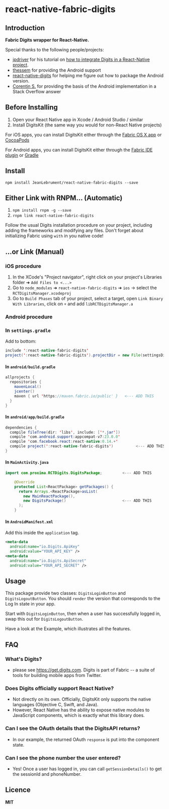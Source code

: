 # react-native-fabric-digits

## Introduction

**Fabric Digits wrapper for React-Native.**

Special thanks to the following people/projects:
- [jpdriver](https://github.com/jpdriver) for his tutorial on [how to integrate Digits in a React-Native project](https://medium.com/p/getting-started-with-digits-and-react-native-f79b22439416).
- [thessem](https://github.com/thessem/react-native-fabric-digits) for providing the Android support
- [react-native-digits](https://github.com/fixt/react-native-digits) for helping me figure out how to package the Android version.
- [Corentin S.](http://stackoverflow.com/a/33563461) for providing the basis of the Android implementation in a Stack Overflow answer

## Before Installing

1. Open your React Native app in Xcode / Android Studio / similar
2. Install DigitsKit (the same way you would for non-React Native projects)

For iOS apps, you can install DigitsKit either through the [Fabric OS X app](https://fabric.io/downloads/apple) or [CocoaPods](https://fabric.io/kits/ios/digits/install)

For Android apps, you can install DigitsKit either through the [Fabric IDE plugin](https://fabric.io/downloads/android) or [Gradle](https://fabric.io/kits/android/digits/install)

## Install

`npm install JeanLebrument/react-native-fabric-digits --save`

## Either Link with RNPM... (Automatic)

1. `npm install rnpm -g --save`
2. `rnpm link react-native-fabric-digits`

Follow the usual Digits installation procedure on your project, including adding the frameworks and modifying any files. Don't forget about initializing Fabric using `with` in you native code!

## ...or Link (Manual)

### iOS procedure
1. In the XCode's "Project navigator", right click on your project's Libraries folder ➜ `Add Files to <...>`
2. Go to `node_modules` ➜ `react-native-fabric-digits` ➜ `ios` -> select the `RCTDigitsManager.xcodeproj`
3. Go to `Build Phases` tab of your project, select a target, open `Link Binary With Libraries`, click on `+` and add `libRCTDigitsManager.a`

### Android procedure

### In `settings.gradle`

Add to bottom:

```java
include ':react-native-fabric-digits'
project(':react-native-fabric-digits').projectDir = new File(settingsDir, '../node_modules/react-native-fabric-digits/android')
```

#### In `android/build.gradle`

```java
allprojects {
  repositories {
    mavenLocal()
    jcenter()
    maven { url 'https://maven.fabric.io/public' }   <--- ADD THIS
  }
}
```

#### In `android/app/build.gradle`

```java
dependencies {
  compile fileTree(dir: 'libs', include: ['*.jar'])
  compile 'com.android.support:appcompat-v7:23.0.0'
  compile 'com.facebook.react:react-native:0.14.+'
  compile project(':react-native-fabric-digits')          <--- ADD THIS
}
```

#### In `MainActivity.java`

```java
import com.proxima.RCTDigits.DigitsPackage;         <--- ADD THIS

    @Override
    protected List<ReactPackage> getPackages() {
      return Arrays.<ReactPackage>asList(
        new MainReactPackage(),
        new DigitsPackage()                         <--- ADD THIS
      );
    }
 ```

#### In `AndroidManifest.xml`

Add this inside the `application` tag.

```xml
<meta-data
  android:name="io.Digits.ApiKey"
  android:value="YOUR_API_KEY" />
<meta-data
  android:name="io.Digits.ApiSecret"
  android:value="YOUR_API_SECRET" />
```


## Usage

This package provide two classes: `DigitsLoginButton` and `DigitsLogoutButton`. You should `render` the version that corresponds to the Log In state in your app.

Start with `DigitsLoginButton`, then when a user has successfully logged in, swap this out for `DigitsLogoutButton`.

Have a look at the Example, which illustrates all the features.

## FAQ

### What's Digits?
* please see https://get.digits.com. Digits is part of Fabric -- a suite of tools for building mobile apps from Twitter.

### Does Digits officially support React Native?
* Not directly on its own. Officially, DigitsKit only supports the native languages (Objective C, Swift, and Java).
* However, React Native has the ability to expose native modules to JavaScript components, which is exactly what this library does.

### Can I see the OAuth details that the DigitsAPI returns?
* In our example, the returned OAuth `response` is put into the component state.

### Can I see the phone number the user entered?
* Yes! Once a user has logged in, you can call `getSessionDetails()` to get the sessionId and phoneNumber.

## Licence

**MIT**
